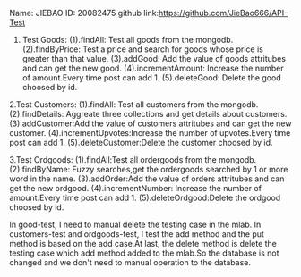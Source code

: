 Name: JIEBAO
ID: 20082475
github link:https://github.com/JieBao666/API-Test
1. Test Goods:
(1).findAll: Test all goods from the mongodb.
(2).findByPrice: Test a price and search for goods whose price is greater than that value.
(3).addGood: Add the value of goods attritubes and can get the new good.
(4).incrementAmount: Increase the number of amount.Every time post can add 1.
(5).deleteGood: Delete the good choosed by id.

2.Test Customers:
(1).findAll: Test all customers from the mongodb.
(2).findDetails: Aggreate three collections and get details about customers.
(3).addCustomer:Add the value of customers attritubes and can get the new customer.
(4).incrementUpvotes:Increase the number of upvotes.Every time post can add 1.
(5).deleteCustomer:Delete the customer choosed by id.

3.Test Ordgoods:
(1).findAll:Test all ordergoods from the mongodb.
(2).findByName: Fuzzy searches,get the ordergoods searched by 1 or more word in the name.
(3).addOrder:Add the value of orders attritubes and can get the new ordgood.
(4).incrementNumber: Increase the number of amount.Every time post can add 1.
(5).deleteOrdgood:Delete the ordgood choosed by id.

In good-test, I need to manual delete the testing case in the mlab.
In customers-test and ordgoods-test, I test the add method and the put method is based on the add case.At last, the delete method is delete the testing case which add method added to the mlab.So the database is not changed and we don't need to manual operation to the database.
